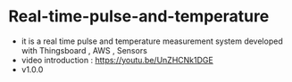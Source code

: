 # Real-time-pulse-and-temperature
- it is a real time pulse and temperature measurement system developed with Thingsboard , AWS ,  Sensors
- video introduction : https://youtu.be/UnZHCNk1DGE
- v1.0.0

